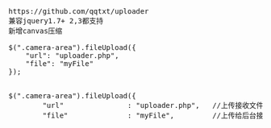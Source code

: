 <pre>
https://github.com/qqtxt/uploader
兼容jquery1.7+ 2,3都支持 
新增canvas压缩

$(".camera-area").fileUpload({
	"url": "uploader.php",
	"file": "myFile"
});


$(".camera-area").fileUpload({
		"url"				: "uploader.php",	//上传接收文件				必选
		"file"				: "myFile",			//上传给后台接收的$_FILES['myFile']['name'] <input name=	必选
		'fileToUpload'		: ".fileToUpload",	//上传输入框,选择文件用		必选
		'thumb_template'	: ".thumb_template",//预览模板					必选
		'upload_progress'	: ".upload_progress",//上传进度											可选
		'save'				: ".save",			//保存已上传图片名 $().attr('value',1.jpg|2.jpg)	可选
		'id'				: "data-id",//当前元素内attr('data-id') 可以传一个id值到uploader.php以绑定库记录		可选
		"is_multi"			: "true",			//上传多张图片 缩略图多张append,单张替换
		"is_del"			: "true",			//上传图片是否能删除   加遮罩删除按钮
		"preCheck"			: function(files){return true;},//上传前检查
		"preComplete"		: function(evt){return true;},//上传完成之前
		"complete"			: function(){}		//上传完成后的函数
});


ImageResizer({
	resizeMode:"auto"//压缩模式，总共有三种  auto,width,height auto表示自动根据最大的宽度及高度等比压缩，width表示只根据宽度来判断是否需要等比例压缩，height类似。  
	,dataSource:"" //数据源。数据源是指需要压缩的数据源，有三种类型，image图片元素，base64字符串，canvas对象，还有选择文件时候的file对象。。。  
	,dataSourceType:"image" //image  base64 canvas
	,maxWidth:500 //允许的最大宽度
	,maxHeight:500 //允许的最大高度。
	,onTmpImgGenerate:function(img){} //当中间图片生成时候的执行方法。。这个时候请不要乱修改这图片，否则会打乱压缩后的结果。  
	,success:function(resizeImgBase64,canvas){
	}//压缩成功后图片的base64字符串数据。
});
</pre>